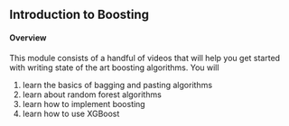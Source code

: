 ## Introduction to Boosting

#### Overview

This module consists of a handful of videos that will help you get started with writing state of the art boosting algorithms. You will

1. learn the basics of bagging and pasting algorithms
2. learn about random forest algorithms
3. learn how to implement boosting
4. learn how to use XGBoost

